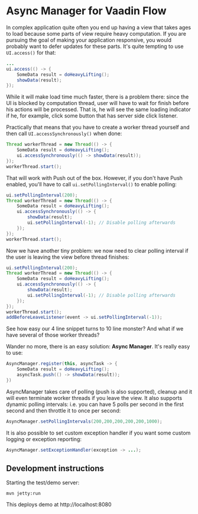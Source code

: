 # Async Manager for Vaadin Flow

In complex application quite often you end up having a view that takes ages to load
because some parts of view require heavy computation. If you are pursuing the goal 
of making your application responsive, you would probably want to defer updates for
these parts. It's quite tempting to use `UI.access()` for that:
```java
...
ui.access(() -> {
    SomeData result = doHeavyLifting();
    showData(result);
});
```
While it will make load time much faster, there is a problem there: since the UI is
blocked by computation thread, user will have to wait for finish before his actions 
will be processed. That is, he will see the same loading indicator if he, for example,
click some button that has server side click listener.

Practically that means that you have to create a worker thread yourself and then call
`UI.accessSynchronously()` when done:
```java
Thread workerThread = new Thread(() -> {
    SomeData result = doHeavyLifting();
    ui.accessSynchronously(() -> showData(result));
});
workerThread.start();
```
That will work with Push out of the box. However, if you don't have Push enabled, you'll
have to call `ui.setPollingInterval()` to enable polling:
```java
ui.setPollingInterval(200);
Thread workerThread = new Thread(() -> {
    SomeData result = doHeavyLifting();
    ui.accessSynchronously(() -> {
        showData(result);
        ui.setPollingInterval(-1); // Disable polling afterwards
    });
});
workerThread.start();
```
Now we have another tiny problem: we now need to clear polling interval if the user is 
leaving the view before thread finishes:
```java
ui.setPollingInterval(200);
Thread workerThread = new Thread(() -> {
    SomeData result = doHeavyLifting();
    ui.accessSynchronously(() -> {
        showData(result);
        ui.setPollingInterval(-1); // Disable polling afterwards
    });
});
workerThread.start();
addBeforeLeaveListener(event -> ui.setPollingInterval(-1));
```
See how easy our 4 line snippet turns to 10 line monster? And what if we have 
several of those worker threads? 

Wander no more, there is an easy solution: **Async Manager**. It's really easy to use:
```java
AsyncManager.register(this, asyncTask -> {
    SomeData result = doHeavyLifting();
    asyncTask.push(() -> showData(result));
})
```
AsyncManager takes care of polling (push is also supported), cleanup and it will
even terminate worker threads if you leave the view. It also supports
dynamic polling intervals: i.e. you can have 5 polls per second in the
first second and then throttle it to once per second:
```java
AsyncManager.setPollingIntervals(200,200,200,200,200,1000);
```

It is also possible to set custom exception handler if you
want some custom logging or exception reporting:
```java
AsyncManager.setExceptionHandler(exception -> ...);
```

## Development instructions

Starting the test/demo server:
```
mvn jetty:run
```

This deploys demo at http://localhost:8080
